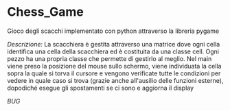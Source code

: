 # Chess_Game
Gioco degli scacchi implementato con python attraverso la libreria pygame

*Descrizione:*
    La scacchiera è gestita attraverso una matrice dove ogni cella identifica una cella della scacchiera ed è costituita da una classe cell.
    Ogni pezzo ha una propria classe che permette di gestirlo al meglio.
    Nel main viene preso la posizione del mouse sullo schermo, viene individuata la cella sopra la quale si torva il cursore e vengono verificate tutte le condizioni per vedere in quale caso si trova (grazie anche all'ausilio delle funzioni esterne), dopodiché esegue gli spostamenti se ci sono e aggiorna il display

*BUG*
